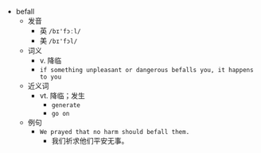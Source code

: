 - befall
  - 发音
    - 英 `/bɪ'fɔːl/`
    - 美 `/bɪ'fɔl/`
  - 词义
    - v. 降临
    - `if something unpleasant or dangerous befalls you, it happens to you`
  - 近义词
    - vt. 降临；发生
      - `generate`
      - `go on`
  - 例句
    - `We prayed that no harm should befall them.`
      - 我们祈求他们平安无事。

